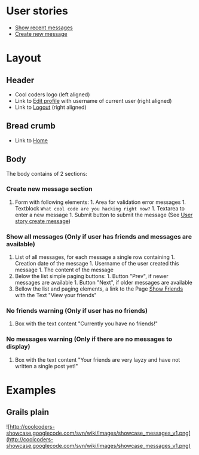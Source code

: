 # User stories #

  * [Show recent messages](UserStoryShowRecentMessages.md)
  * [Create new message](UserStoryCreateMessage.md)

# Layout #

## Header ##
  * Cool coders logo (left aligned)
  * Link to [Edit profile](PageEditProfile.md) with username of current user (right aligned)
  * Link to [Logout](UserStoryLogout.md) (right aligned)

## Bread crumb ##
  * Link to [Home](PageShowMessages.md)

## Body ##
The body contains of 2 sections:

### Create new message section ###
  1. Form with following elements:
    1. Area for validation error messages
    1. Textblock `What cool code are you hacking right now?`
    1. Textarea to enter a new message
    1. Submit button to submit the message (See [User story create message](UserStoryCreateMessage.md))

### Show all messages (Only if user has friends and messages are available) ###

  1. List of all messages, for each message a single row containing
    1. Creation date of the message
    1. Username of the user created this message
    1. The content of the message
  1. Below the list simple paging buttons:
    1. Button "Prev", if newer messages are available
    1. Button "Next", if older messages are available
  1. Bellow the list and paging elements, a link to the Page [Show Friends](PageShowFriends.md) with the Text "View your friends"

### No friends warning (Only if user has no friends) ###
  1. Box with the text content "Currently you have no friends!"

### No messages warning (Only if there are no messages to display) ###
  1. Box with the text content "Your friends are very layzy and have not written a single post yet!"

# Examples #

## Grails plain ##

![http://coolcoders-showcase.googlecode.com/svn/wiki/images/showcase_messages_v1.png](http://coolcoders-showcase.googlecode.com/svn/wiki/images/showcase_messages_v1.png)